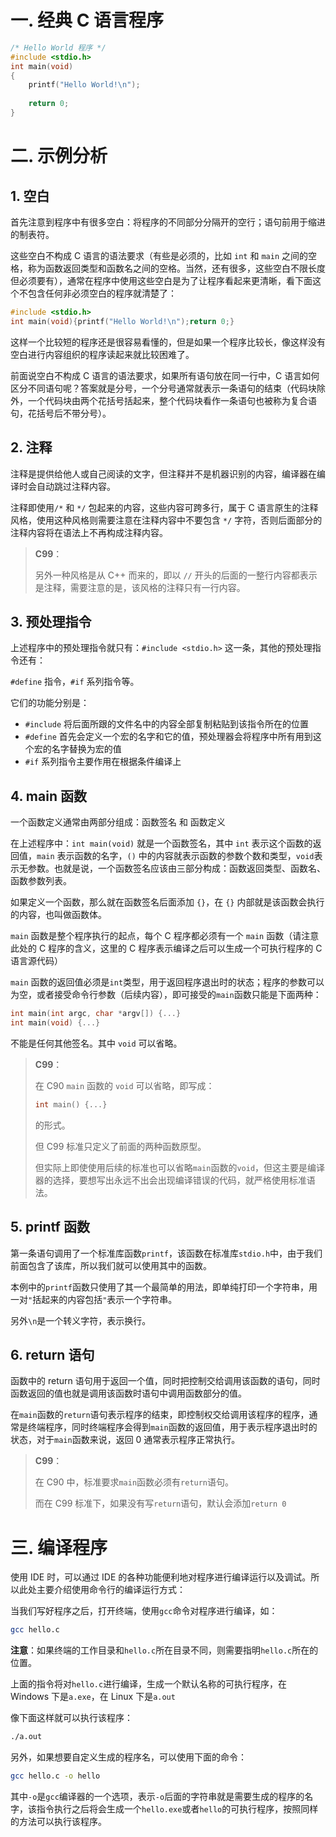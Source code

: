 # 一. 经典 C 语言程序

```c
/* Hello World 程序 */
#include <stdio.h>
int main(void)
{
    printf("Hello World!\n");
    
    return 0;
}
```



# 二. 示例分析

## 1. 空白

首先注意到程序中有很多空白：将程序的不同部分分隔开的空行；语句前用于缩进的制表符。

这些空白不构成 C 语言的语法要求（有些是必须的，比如 `int` 和 `main` 之间的空格，称为函数返回类型和函数名之间的空格。当然，还有很多，这些空白不限长度但必须要有），通常在程序中使用这些空白是为了让程序看起来更清晰，看下面这个不包含任何非必须空白的程序就清楚了：

```c
#include <stdio.h>
int main(void){printf("Hello World!\n");return 0;}
```

这样一个比较短的程序还是很容易看懂的，但是如果一个程序比较长，像这样没有空白进行内容组织的程序读起来就比较困难了。

前面说空白不构成 C 语言的语法要求，如果所有语句放在同一行中，C 语言如何区分不同语句呢？答案就是分号，一个分号通常就表示一条语句的结束（代码块除外，一个代码块由两个花括号括起来，整个代码块看作一条语句也被称为复合语句，花括号后不带分号）。



## 2. 注释

注释是提供给他人或自己阅读的文字，但注释并不是机器识别的内容，编译器在编译时会自动跳过注释内容。

注释即使用`/*` 和 `*/` 包起来的内容，这些内容可跨多行，属于 C 语言原生的注释风格，使用这种风格则需要注意在注释内容中不要包含 `*/` 字符，否则后面部分的注释内容将在语法上不再构成注释内容。

> **C99**：
>
> 另外一种风格是从 C++ 而来的，即以 `//` 开头的后面的一整行内容都表示是注释，需要注意的是，该风格的注释只有一行内容。



## 3. 预处理指令

上述程序中的预处理指令就只有：`#include <stdio.h>` 这一条，其他的预处理指令还有：

`#define` 指令，`#if` 系列指令等。

它们的功能分别是：

- `#include` 将后面所跟的文件名中的内容全部复制粘贴到该指令所在的位置
- `#define` 首先会定义一个宏的名字和它的值，预处理器会将程序中所有用到这个宏的名字替换为宏的值
- `#if` 系列指令主要作用在根据条件编译上


## 4. main 函数

一个函数定义通常由两部分组成：函数签名 和 函数定义

在上述程序中：`int main(void)` 就是一个函数签名，其中 `int` 表示这个函数的返回值，`main` 表示函数的名字，`()` 中的内容就表示函数的参数个数和类型，`void`表示无参数。也就是说，一个函数签名应该由三部分构成：函数返回类型、函数名、函数参数列表。

如果定义一个函数，那么就在函数签名后面添加 `{}`，在 `{}` 内部就是该函数会执行的内容，也叫做函数体。

`main` 函数是整个程序执行的起点，每个 C 程序都必须有一个 `main` 函数（请注意此处的 C 程序的含义，这里的 C 程序表示编译之后可以生成一个可执行程序的 C 语言源代码）

`main` 函数的返回值必须是`int`类型，用于返回程序退出时的状态；程序的参数可以为空，或者接受命令行参数（后续内容），即可接受的`main`函数只能是下面两种：

```c
int main(int argc, char *argv[]) {...}
int main(void) {...}
```

不能是任何其他签名。其中 `void` 可以省略。

> **C99**：
>
> 在 C90 `main` 函数的 `void` 可以省略，即写成：
>
> ```c
> int main() {...}
> ```
>
> 的形式。
>
> 但 C99 标准只定义了前面的两种函数原型。
>
> 但实际上即使使用后续的标准也可以省略`main`函数的`void`，但这主要是编译器的选择，要想写出永远不出会出现编译错误的代码，就严格使用标准语法。



## 5. printf 函数

第一条语句调用了一个标准库函数`printf`，该函数在标准库`stdio.h`中，由于我们前面包含了该库，所以我们就可以使用其中的函数。

本例中的`printf`函数只使用了其一个最简单的用法，即单纯打印一个字符串，用一对`"`括起来的内容包括`"`表示一个字符串。

另外`\n`是一个转义字符，表示换行。



## 6. return 语句

函数中的 return 语句用于返回一个值，同时把控制交给调用该函数的语句，同时函数返回的值也就是调用该函数时语句中调用函数部分的值。

在`main`函数的`return`语句表示程序的结束，即控制权交给调用该程序的程序，通常是终端程序，同时终端程序会得到`main`函数的返回值，用于表示程序退出时的状态，对于`main`函数来说，返回 0 通常表示程序正常执行。

> **C99**：
>
> 在 C90 中，标准要求`main`函数必须有`return`语句。
>
> 而在 C99 标准下，如果没有写`return`语句，默认会添加`return 0`



# 三. 编译程序

使用 IDE 时，可以通过 IDE 的各种功能便利地对程序进行编译运行以及调试。所以此处主要介绍使用命令行的编译运行方式：

当我们写好程序之后，打开终端，使用`gcc`命令对程序进行编译，如：

```bash
gcc hello.c
```

**注意**：如果终端的工作目录和`hello.c`所在目录不同，则需要指明`hello.c`所在的位置。

上面的指令将对`hello.c`进行编译，生成一个默认名称的可执行程序，在 Windows 下是`a.exe`，在 Linux 下是`a.out`

像下面这样就可以执行该程序：

```bash
./a.out
```

另外，如果想要自定义生成的程序名，可以使用下面的命令：

```bash
gcc hello.c -o hello
```

其中`-o`是`gcc`编译器的一个选项，表示`-o`后面的字符串就是需要生成的程序的名字，该指令执行之后将会生成一个`hello.exe`或者`hello`的可执行程序，按照同样的方法可以执行该程序。



